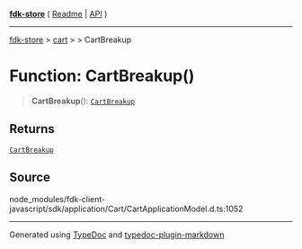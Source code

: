 [**fdk-store**](../../../README.md) ( [Readme](../../../README.md) \| [API](../../../API.md) )

---

[fdk-store](../../../API.md) > [cart](../../README.md) > [<internal>](../README.md) > CartBreakup

# Function: CartBreakup()

> **CartBreakup**(): [`CartBreakup`](../type-aliases/type-alias.CartBreakup.md)

## Returns

[`CartBreakup`](../type-aliases/type-alias.CartBreakup.md)

## Source

node_modules/fdk-client-javascript/sdk/application/Cart/CartApplicationModel.d.ts:1052

---

Generated using [TypeDoc](https://typedoc.org/) and [typedoc-plugin-markdown](https://www.npmjs.com/package/typedoc-plugin-markdown)
